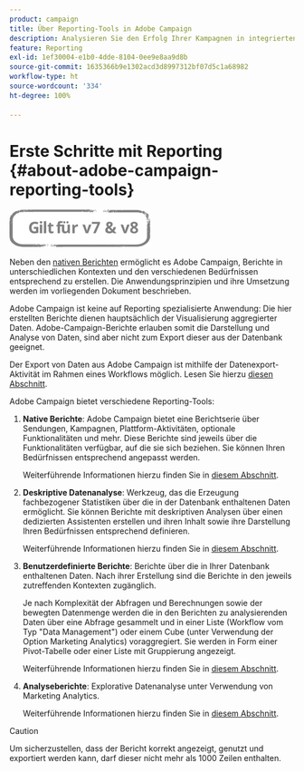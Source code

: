 ```yaml
---
product: campaign
title: Über Reporting-Tools in Adobe Campaign
description: Analysieren Sie den Erfolg Ihrer Kampagnen in integrierten oder benutzerdefinierten Berichten.
feature: Reporting
exl-id: 1ef30004-e1b0-4dde-8104-0ee9e8aa9d8b
source-git-commit: 1635366b9e1302acd3d8997312bf07d5c1a68982
workflow-type: ht
source-wordcount: '334'
ht-degree: 100%

---
```


# Erste Schritte mit Reporting {#about-adobe-campaign-reporting-tools}

![](../../assets/common.svg)

Neben den [nativen Berichten](../../reporting/using/about-campaign-built-in-reports.md) ermöglicht es Adobe Campaign, Berichte in unterschiedlichen Kontexten und den verschiedenen Bedürfnissen entsprechend zu erstellen. Die Anwendungsprinzipien und ihre Umsetzung werden im vorliegenden Dokument beschrieben.

Adobe Campaign ist keine auf Reporting spezialisierte Anwendung: Die hier erstellten Berichte dienen hauptsächlich der Visualisierung aggregierter Daten. Adobe-Campaign-Berichte erlauben somit die Darstellung und Analyse von Daten, sind aber nicht zum Export dieser aus der Datenbank geeignet.

Der Export von Daten aus Adobe Campaign ist mithilfe der Datenexport-Aktivität im Rahmen eines Workflows möglich. Lesen Sie hierzu [diesen Abschnitt](../../workflow/using/about-action-activities.md).

Adobe Campaign bietet verschiedene Reporting-Tools:

1. **Native Berichte**: Adobe Campaign bietet eine Berichtserie über Sendungen, Kampagnen, Plattform-Aktivitäten, optionale Funktionalitäten und mehr. Diese Berichte sind jeweils über die Funktionalitäten verfügbar, auf die sie sich beziehen. Sie können Ihren Bedürfnissen entsprechend angepasst werden.

   Weiterführende Informationen hierzu finden Sie in [diesem Abschnitt](../../reporting/using/about-campaign-built-in-reports.md).

1. **Deskriptive Datenanalyse**: Werkzeug, das die Erzeugung fachbezogener Statistiken über die in der Datenbank enthaltenen Daten ermöglicht. Sie können Berichte mit deskriptiven Analysen über einen dedizierten Assistenten erstellen und ihren Inhalt sowie ihre Darstellung Ihren Bedürfnissen entsprechend definieren.

   Weiterführende Informationen hierzu finden Sie in [diesem Abschnitt](../../reporting/using/about-descriptive-analysis.md).

1. **Benutzerdefinierte Berichte**: Berichte über die in Ihrer Datenbank enthaltenen Daten. Nach ihrer Erstellung sind die Berichte in den jeweils zutreffenden Kontexten zugänglich.

   Je nach Komplexität der Abfragen und Berechnungen sowie der bewegten Datenmenge werden die in den Berichten zu analysierenden Daten über eine Abfrage gesammelt und in einer Liste (Workflow vom Typ &quot;Data Management&quot;) oder einem Cube (unter Verwendung der Option Marketing Analytics) voraggregiert. Sie werden in Form einer Pivot-Tabelle oder einer Liste mit Gruppierung angezeigt.

   Weiterführende Informationen hierzu finden Sie in [diesem Abschnitt](../../reporting/using/about-reports-creation-in-campaign.md).

1. **Analyseberichte**: Explorative Datenanalyse unter Verwendung von Marketing Analytics.

   Weiterführende Informationen hierzu finden Sie in [diesem Abschnitt](../../reporting/using/ac-cubes.md).

>[!CAUTION]
>
>Um sicherzustellen, dass der Bericht korrekt angezeigt, genutzt und exportiert werden kann, darf dieser nicht mehr als 1000 Zeilen enthalten.
